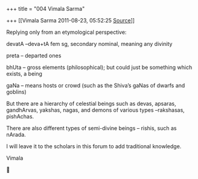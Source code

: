 +++
title = "004 Vimala Sarma"

+++
[[Vimala Sarma	2011-08-23, 05:52:25 [Source](https://groups.google.com/g/samskrita/c/x4e8naeJatM)]]



Replying only from an etymological perspective:

devatA –deva+tA fem sg, secondary nominal, meaning any divinity

preta – departed ones

bhUta – gross elements (philosophical); but could just be something which exists, a being

gaNa – means hosts or crowd (such as the Shiva’s gaNas of dwarfs and goblins)

But there are a hierarchy of celestial beings such as devas, apsaras, gandhArvas, yakshas, nagas, and demons of various types –rakshasas, pishAchas.

There are also different types of semi-divine beings – rishis, such as nArada.



I will leave it to the scholars in this forum to add traditional knowledge.

Vimala



